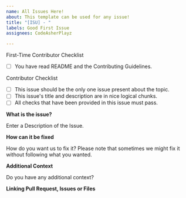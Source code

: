 ```yaml
---
name: All Issues Here!
about: This template can be used for any issue!
title: "[ISU] - "
labels: Good First Issue
assignees: CodeAsherPlayz

---
```


<!-- Thank you for filling out this issue! Please try to ensure that no hate speech be used while completing this template. Thanks! -->

First-Time Contributor Checklist

- [ ] You have read README and the Contributing Guidelines.

Contributor Checklist

- [ ] This issue should be the only one issue present about the topic.
- [ ] This issue's title and description are in nice logical chunks.
- [ ] All checks that have been provided in this issue must pass.

**What is the issue?**

Enter a Description of the Issue.

**How can it be fixed**

How do you want us to fix it? Please note that sometimes we might fix it without following what you wanted.

**Additional Context**

Do you have any additional context?

**Linking Pull Request, Issues or Files**

<!-- Are there any pull requests that are associated with this issue? If there is, you should add it here. E.g. 'fixes #23'. -->
